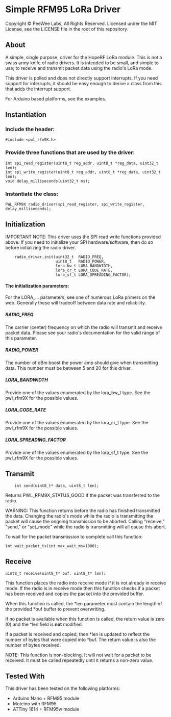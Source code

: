 # Simple RFM95 LoRa Driver

Copyright © PeeWee Labs, All Rights Reserved.  Licensed under the MIT License, see the LICENSE file in the root of this repository.

## About
A simple, single purpose, driver for the HopeRF LoRa module.  This is not a swiss army knife of radio drivers.  It is intended to be small, and simple to use;  to receive and transmit packet data using the radio's LoRa mode.

This driver is polled and does not directly support interrupts.  If you need support for interrupts, it should be easy enough to derive a class from this that adds the interrupt support.

For Arduino based platforms, see the examples.

## Instantiation
### Include the header:

    #include <pwl_rfm9X.h>
### Provide three functions that are used by the driver:

    int spi_read_register(uint8_t reg_addr, uint8_t *reg_data, uint32_t len);
    int spi_write_register(uint8_t reg_addr, uint8_t *reg_data, uint32_t len);
    void delay_milliseconds(uint32_t ms);

### Instantiate the class:

    PWL_RFM9X radio_driver(spi_read_register, spi_write_register, delay_milliseconds);
## Initialization
IMPORTANT NOTE:  This driver uses the SPI read write functions provided above.  If you need to initialize your SPI hardware/software, then do so before initializing the radio driver.

        radio_driver.init(uint32_t  RADIO_FREQ,
                          uint8_t   RADIO_POWER,
                          lora_bw_t LORA_BANDWIDTH,
                          lora_cr_t LORA_CODE_RATE,
                          lora_sf_t LORA_SPREADING_FACTOR);
#### The initialization parameters:
For the LORA_... parameters, see one of numerous LoRa primers on the web.  Generally these will tradeoff between data rate and reliability.
##### RADIO_FREQ
The carrier (center) frequency on which the radio will transmit and receive packet data.  Please see your radio's documentation for the valid range of this parameter.
##### RADIO_POWER
The number of dBm boost the power amp should give when transmitting data.  This number must be between 5 and 20 for this driver.
##### LORA_BANDWIDTH
Provide one of the values enumerated by the lora_bw_t type.  See the pwl_rfm9X for the possible values.
##### LORA_CODE_RATE
Provide one of the values enumerated by the lora_cr_t type.  See the pwl_rfm9X for the possible values.
##### LORA_SPREADING_FACTOR
Provide one of the values enumerated by the lora_sf_t type.  See the pwl_rfm9X for the possible values.
## Transmit

        int send(uint8_t* data, uint8_t len);
Returns PWL_RFM9X_STATUS_GOOD if the packet was transferred to the radio.

WARNING:  This function returns before the radio has finished transmitted the data.  Changing the radio's mode while the radio is transmitting the packet will cause the ongoing transmission to be aborted.  Calling "receive," "send," or "set_mode" while the radio is transmitting will all cause this abort.

To wait for the packet transmission to complete call this function:

    int wait_packet_tx(int max_wait_ms=1000);
## Receive

    uint8_t receive(uint8_t* buf, uint8_t* len);
This function places the radio into receive mode if it is not already in receive mode.  If the radio is in receive mode then this function checks if a packet has been received and copies the packet into the provided buffer.

When this function is called, the *len parameter must contain the length of the provided *buf buffer to prevent overwriting.

If no packet is available when this function is called, the return value is zero (0) and the *len field is **not** modified.

If a packet is received and copied, then *len is updated to reflect the number of bytes that were copied into *buf.  The return value is also the number of bytes received.

NOTE:  This function is non-blocking.  It will not wait for a packet to be received.  It must be called repeatedly until it returns a non-zero value.
## Tested With
This driver has been tested on the following platforms:

 - Arduino Nano + RFM95 module
 - Moteino with RFM95
 - ATTiny 1614 + RFM95w module

